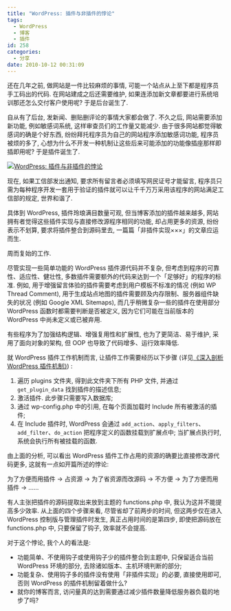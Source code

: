 ```yaml
---
title: "WordPress: 插件与非插件的悖论"
tags:
  - WordPress
  - 博客
  - 插件
id: 258
categories:
  - 分享
date: 2010-10-12 00:31:09
---
```


还在几年之前, 做网站是一件比较麻烦的事情, 可能一个站点从上至下都是程序员手工码出的代码. 在网站建成之后还需要维护, 如果连添加新文章都要进行系统培训那还怎么交付客户使用呢? 于是后台诞生了.

自从有了后台, 发新闻、删贴删评论的事情大家都会做了. 不久之后, 网站需要添加新功能, 例如敏感词系统, 这样审查员们的工作量又能减少. 由于很多网站都觉得敏感词的确是个好东西, 纷纷拜托程序员为自己的网站程序添加敏感词功能, 程序员被烦的多了, 心想为什么不开发一种机制让这些后来可能添加的功能像插座那样即插即用呢? 于是插件诞生了.

[![WordPress: 插件与非插件的悖论](//beamnote-img.oss-cn-shanghai.aliyuncs.com/2010/the-paradox-of-plugins.png)](//beamnote-img.oss-cn-shanghai.aliyuncs.com/2010/the-paradox-of-plugins.png)<!-- more -->

现在, 如果工信部发出通知, 要求所有留言者必须填写网民证号才能留言, 程序员只需为每种程序开发一套用于验证的插件就可以让千千万万采用该程序的网站满足工信部的规定, 世界和谐了.

具体到 WordPress, 插件玲琅满目数量可观, 但当博客添加的插件越来越多, 网站拥有者觉得这些插件实现与直接修改源程序相同的功能, 却占用更多的资源, 纷纷表示不划算, 要求将插件整合到源码里去, 一篇篇「非插件实现×××」的文章应运而生.

周而复始的工作.

尽管实现一些简单功能的 WordPress 插件源代码并不复杂, 但考虑到程序的可靠性、适应性、健壮性, 多数插件需要额外的代码来达到一个「足够好」的程序的标准. 例如, 用于增强留言体验的插件需要考虑到用户模板不标准的情况 (例如 WP Thread Comment), 用于生成站点地图的插件需要顾及内存限制、服务器组件缺失的状况 (例如 Google XML Sitemaps), 而几乎稍微复杂一些的插件在使用部分 WordPress 函数时都需要判断是否被定义, 因为它们可能在当前版本的 WordPress 中尚未定义或已被弃用.

有些程序为了加强结构逻辑、增强复用性和扩展性, 也为了更简洁、易于维护, 采用了面向对象的架构, 但 OOP 也导致了代码增多、运行效率降低.

就 WordPress 插件工作机制而言, 让插件工作需要经历以下步骤 (详见[《深入剖析 WordPress 插件机制》](http://www.duduwolf.com/wiki/2007/353.html)) :

1. 遍历 plugins 文件夹, 得到此文件夹下所有 PHP 文件, 并通过 `get_plugin_data` 找到插件的描述信息;
2. 激活插件. 此步骤只需要写入数据库;
3. 通过 wp-config.php 中的引用, 在每个页面加载时 Include 所有被激活的插件;
4. 在 Include 插件时, WordPress 会通过 `add_action`、`apply_filters`、`add_filter`、`do_action` 把程序定义的函数挂载到扩展点中; 当扩展点执行时, 系统会执行所有被挂载的函数.

由上面的分析, 可以看出 WordPress 插件工作占用的资源的确要比直接修改源代码更多, 这就有一点如开篇所述的悖论:

为了方便而用插件 → 占资源 → 为了省资源而改源码 → 不方便 → 为了方便而用插件 → ……

有人主张把插件的源码提取出来放到主题的 functions.php 中, 我认为这并不能提高多少效率. 从上面的四个步骤来看, 尽管省却了前两步的时间, 但这两步仅在进入 WordPress 控制版与管理插件时发生, 真正占用时间的是第四步, 即使把源码放在 functions.php 中, 只要保留了钩子, 效率就不会提高.

对于这个悖论, 我个人的看法是:

* 功能简单、不使用钩子或使用钩子少的插件整合到主题中, 只保留适合当前 WordPress 环境的部分, 去除诸如版本、主机环境判断的部分;
* 功能复杂、使用钩子多的插件没有使用「非插件实现」的必要, 直接使用即可, 否则 WordPress 的插件机制留着做什么?
* 就你的博客而言, 访问量真的达到需要通过减少插件数量降低服务器负载的地步了吗?
